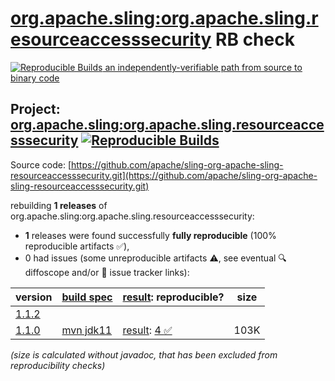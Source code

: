[org.apache.sling:org.apache.sling.resourceaccesssecurity](https://central.sonatype.com/artifact/org.apache.sling/org.apache.sling.resourceaccesssecurity/versions) RB check
=======

[![Reproducible Builds](https://reproducible-builds.org/images/logos/rb.svg) an independently-verifiable path from source to binary code](https://reproducible-builds.org/)

## Project: [org.apache.sling:org.apache.sling.resourceaccesssecurity](https://central.sonatype.com/artifact/org.apache.sling/org.apache.sling.resourceaccesssecurity/versions) [![Reproducible Builds](https://img.shields.io/endpoint?url=https://raw.githubusercontent.com/jvm-repo-rebuild/reproducible-central/master/content/org/apache/sling/org.apache.sling.resourceaccesssecurity/badge.json)](https://github.com/jvm-repo-rebuild/reproducible-central/blob/master/content/org/apache/sling/org.apache.sling.resourceaccesssecurity/README.md)

Source code: [https://github.com/apache/sling-org-apache-sling-resourceaccesssecurity.git](https://github.com/apache/sling-org-apache-sling-resourceaccesssecurity.git)

rebuilding **1 releases** of org.apache.sling:org.apache.sling.resourceaccesssecurity:
- **1** releases were found successfully **fully reproducible** (100% reproducible artifacts :white_check_mark:),
- 0 had issues (some unreproducible artifacts :warning:, see eventual :mag: diffoscope and/or :memo: issue tracker links):

| version | [build spec](/BUILDSPEC.md) | [result](https://reproducible-builds.org/docs/jvm/): reproducible? | size |
| -- | --------- | ------ | -- |
| [1.1.2](https://central.sonatype.com/artifact/org.apache.sling/org.apache.sling.resourceaccesssecurity/1.1.2/pom) | | | |
| [1.1.0](https://central.sonatype.com/artifact/org.apache.sling/org.apache.sling.resourceaccesssecurity/1.1.0/pom) | [mvn jdk11](org.apache.sling.resourceaccesssecurity-1.1.0.buildspec) | [result](org.apache.sling.resourceaccesssecurity-1.1.0.buildinfo): [4 :white_check_mark: ](org.apache.sling.resourceaccesssecurity-1.1.0.buildcompare) | 103K |

<i>(size is calculated without javadoc, that has been excluded from reproducibility checks)</i>
